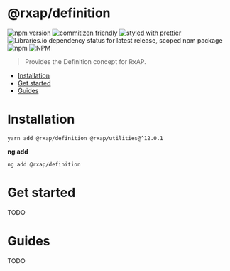 @rxap/definition
======

[![npm version](https://img.shields.io/npm/v/@rxap/definition?style=flat-square)](https://www.npmjs.com/package/@rxap/definition)
[![commitizen friendly](https://img.shields.io/badge/commitizen-friendly-brightgreen.svg?style=flat-square)](https://commitizen.github.io/cz-cli/)
[![styled with prettier](https://img.shields.io/badge/styled_with-prettier-ff69b4.svg?style=flat-square)](https://github.com/prettier/prettier)
![Libraries.io dependency status for latest release, scoped npm package](https://img.shields.io/librariesio/release/npm/@rxap/definition)
![npm](https://img.shields.io/npm/dm/@rxap/definition)
![NPM](https://img.shields.io/npm/l/@rxap/definition)

> Provides the Definition concept for RxAP.

- [Installation](#installation)
- [Get started](#get-started)
- [Guides](#guides)

# Installation

```
yarn add @rxap/definition @rxap/utilities@^12.0.1 
```

**ng add**
```
ng add @rxap/definition
```

# Get started

TODO


# Guides

TODO


